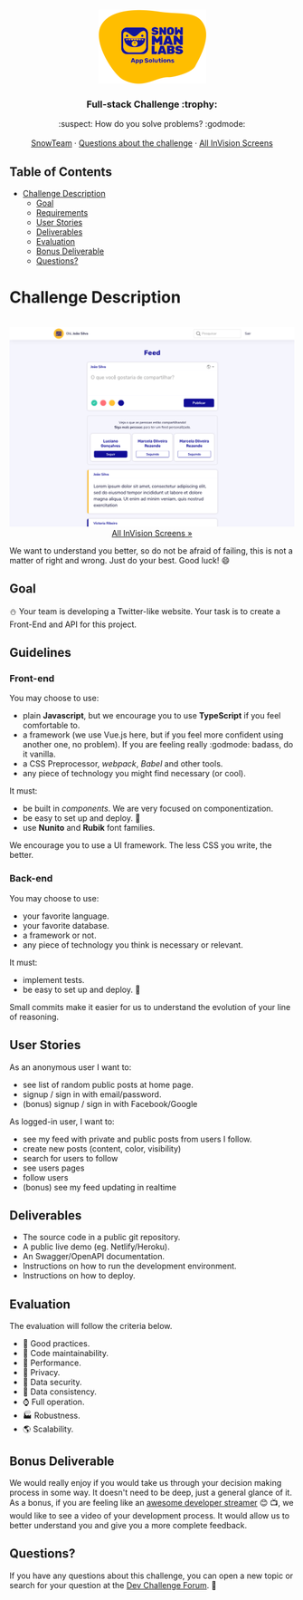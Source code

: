 <br />
<p align="center">
  <a href="https://github.com/snowmanlabs/fullstack-challenge">
    <img src="assets/logo.png" alt="Logo" width="191" height="131">
  </a>

  <h3 align="center">Full-stack Challenge :trophy:</h3>

  <p align="center">
    :suspect: How do you solve problems? :godmode:
    <br />
    <br />
    <a href="https://www.snowmanlabs.com.br/snow-team/">SnowTeam</a>
    ·
    <a href="https://groups.google.com/a/snowmanlabs.com/forum/#!forum/dev.challenge">Questions about the challenge</a>
    ·
    <a href="https://invis.io/AH10GJWZ3EV6">All InVision Screens</a>
  </p>
</p>

## Table of Contents
- [Challenge Description](#challenge-description)
  - [Goal](#goal)
  - [Requirements](#requirements)
  - [User Stories](#user-stories)
  - [Deliverables](#deliverables)
  - [Evaluation](#evaluation)
  - [Bonus Deliverable](#bonus-deliverable)
  - [Questions?](#questions)

# Challenge Description

<p align="center">
    <br/>
    <a href="https://invis.io/AH10GJWZ3EV6">
      <img src="assets/screenshot.png" style="max-height: 640px" alt="Logo"/>
    </a>
    <br/>
    <a href="https://invis.io/5QZR5W4HBXG">
        All InVision Screens »
    </a>
    <br/>
</p>

We want to understand you better, so do not be afraid of failing, this is not a matter of right and wrong. Just do your best. Good luck! :smile:

## Goal

:snowman: Your team is developing a Twitter-like website. Your task is to create a Front-End and API for this project.

## Guidelines
### Front-end
You may choose to use:
* plain **Javascript**, but we encourage you to use **TypeScript** if you feel comfortable to.
* a framework (we use Vue.js here, but if you feel more confident using another one, no problem). If you are feeling really :godmode: badass, do it vanilla.
* a CSS Preprocessor, *webpack*, *Babel* and other tools.
* any piece of technology you might find necessary (or cool).

It must:
* be built in *components*. We are very focused on componentization.
* be easy to set up and deploy. :children_crossing:
* use **Nunito** and **Rubik** font families.

We encourage you to use a UI framework. The less CSS you write, the better.

### Back-end
You may choose to use:
* your favorite language.
* your favorite database.
* a framework or not.
* any piece of technology you think is necessary or relevant.

It must:
* implement tests.
* be easy to set up and deploy. :children_crossing:

Small commits make it easier for us to understand the evolution of your line of reasoning.

## User Stories

As an anonymous user I want to:
* see list of random public posts at home page.
* signup / sign in with email/password.
* (bonus) signup / sign in with Facebook/Google

As logged-in user, I want to:
* see my feed with private and public posts from users I follow.
* create new posts (content, color, visibility)
* search for users to follow
* see users pages
* follow users
* (bonus) see my feed updating in realtime

## Deliverables

* The source code in a public git repository.
* A public live demo (eg. Netlify/Heroku).
* An Swagger/OpenAPI documentation.
* Instructions on how to run the development environment.
* Instructions on how to deploy.


## Evaluation

The evaluation will follow the criteria below.

* :dart: Good practices.
* :wrench: Code maintainability.
* :rocket: Performance.
* :see_no_evil: Privacy.
* :eyes: Data security.
* :dizzy: Data consistency.
* :watch: Full operation.
* :factory: Robustness.
* :earth_americas: Scalability.

## Bonus Deliverable

We would really enjoy if you would take us through your decision making process in some way. It doesn't need to be deep, just a general glance of it. As a bonus, if you are feeling like an [awesome developer streamer](https://github.com/bnb/awesome-developer-streams) :blush: :tv:, we would like to see a video of your development process. It would allow us to better understand you and give you a more complete feedback.

## Questions?

If you have any questions about this challenge, you can open a new topic or search for your question at the [Dev Challenge Forum](https://groups.google.com/a/snowmanlabs.com/forum/#!forum/dev.challenge). :love_letter:
